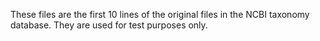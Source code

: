 These files are the first 10 lines of the original files in the NCBI taxonomy database.
They are used for test purposes only.
